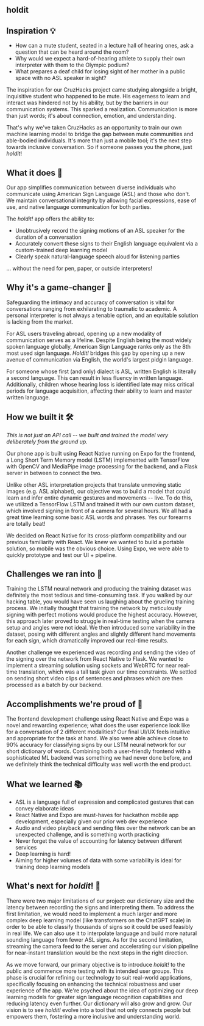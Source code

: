 ## holdit

## Inspiration 💡

- How can a mute student, seated in a lecture hall of hearing ones, ask a question that can be heard around the room?
- Why would we expect a hard-of-hearing athlete to supply their own interpreter with them to the Olympic podium?
- What prepares a deaf child for losing sight of her mother in a public space with no ASL speaker in sight?

The inspiration for our CruzHacks project came studying alongside a bright, inquisitive student who happened to be mute. His eagerness to learn and interact was hindered not by his ability, but by the barriers in our communication systems. This sparked a realization. Communication is more than just words; it's about connection, emotion, and understanding.

That's why we've taken CruzHacks as an opportunity to train our own machine learning model to bridge the gap between mute communities and able-bodied individuals. It's more than just a mobile tool; it's the next step towards inclusive conversation. So if someone passes you the phone, just _holdit_!

## What it does 🌟

Our app simplifies communication between diverse individuals who communicate using American Sign Language (ASL) and those who don't. We maintain conversational integrity by allowing facial expressions, ease of use, and native language communication for both parties.

The _holdit!_ app offers the ability to:
- Unobtrusively record the signing motions of an ASL speaker for the duration of a conversation
- Accurately convert these signs to their English language equivalent via a custom-trained deep learning model
- Clearly speak natural-language speech aloud for listening parties

... without the need for pen, paper, or outside interpreters!

## Why it's a game-changer 🚀

Safeguarding the intimacy and accuracy of conversation is vital for conversations ranging from exhilarating to traumatic to academic. A personal interpreter is not always a tenable option, and an equitable solution is lacking from the market. 

For ASL users traveling abroad, opening up a new modality of communication serves as a lifeline. Despite English being the most widely spoken language globally, American Sign Language ranks only as the 8th most used sign language. _Holdit!_ bridges this gap by opening up a new avenue of communication via English, the world's largest pidgin language.

For someone whose first (and only) dialect is ASL, written English is literally a second language. This can result in less fluency in written language. Additionally, children whose hearing loss is identified late may miss critical periods for language acquisition, affecting their ability to learn and master written language.

## How we built it 🛠️

_This is not just an API call -- we built and trained the model very deliberately from the ground up._

Our phone app is built using React Native running on Expo for the frontend, a Long Short Term Memory model (LSTM) implemented with TensorFlow with OpenCV and MediaPipe image processing for the backend, and a Flask server in between to connect the two. 

Unlike other ASL interpretation projects that translate unmoving static images (e.g. ASL alphabet), our objective was to build a model that could learn and infer entire dynamic gestures and movements -- live. To do this, we utilized a TensorFlow LSTM and trained it with our own custom dataset, which involved signing in front of a camera for several hours. We all had a great time learning some basic ASL words and phrases. Yes our forearms are totally beat!

We decided on React Native for its cross-platform compatibility and our previous familiarity with React. We knew we wanted to build a portable solution, so mobile was the obvious choice. Using Expo, we were able to quickly prototype and test our UI + pipeline. 

## Challenges we ran into 🤯

Training the LSTM neural network and producing the training dataset was definitely the most tedious and time-consuming task. If you walked by our hacking table, you would have seen us laughing about the grueling training process. We initially thought that training the network by meticulously signing with perfect motions would produce the highest accuracy. However, this approach later proved to struggle in real-time testing when the camera setup and angles were not ideal. We then introduced some variability in the dataset, posing with different angles and slightly different hand movements for each sign, which dramatically improved our real-time results. 

Another challenge we experienced was recording and sending the video of the signing over the network from React Native to Flask. We wanted to implement a streaming solution using sockets and WebRTC for near real-time translation, which was a tall task given our time constraints. We settled on sending short video clips of sentences and phrases which are then processed as a batch by our backend.

## Accomplishments we're proud of 👏

The frontend development challenge using React Native and Expo was a novel and rewarding experience; what does the user experience look like for a conversation of 2 different modalities? Our final UI/UX feels intuitive and appropriate for the task at hand. We also were able achieve close to 90% accuracy for classifying signs by our LSTM neural network for our short dictionary of words. Combining both a user-friendly frontend with a sophisticated ML backend was something we had never done before, and we definitely think the technical difficulty was well worth the end product.

## What we learned 📚
- ASL is a language full of expression and complicated gestures that can convey elaborate ideas
- React Native and Expo are must-haves for hackathon mobile app development, especially given our prior web dev experience
- Audio and video playback and sending files over the network can be an unexpected challenge, and is something worth practicing
- Never forget the value of accounting for latency between different services
- Deep learning is hard!
- Aiming for higher volumes of data with some variability is ideal for training deep learning models

## What's next for _holdit_! 📱
There were two major limitations of our project: our dictionary size and the latency between recording the signs and interpreting them. To address the first limitation, we would need to implement a much larger and more complex deep learning model (like transformers on the ChatGPT scale) in order to be able to classify thousands of signs so it could be used feasibly in real life. We can also use it to interpolate language and build more natural sounding language from fewer ASL signs. As for the second limitation, streaming the camera feed to the server and accelerating our vision pipeline for near-instant translation would be the next steps in the right direction.

As we move forward, our primary objective is to introduce _holdit!_ to the public and commence more testing with its intended user groups. This phase is crucial for refining our technology to suit real-world applications, specifically focusing on enhancing the technical robustness and user experience of the app. We're psyched about the idea of optimizing our deep learning models for greater sign language recognition capabilities and reducing latency even further. Our dictionary will also grow and grow. Our vision is to see _holdit!_ evolve into a tool that not only connects people but empowers them, fostering a more inclusive and understanding world.

